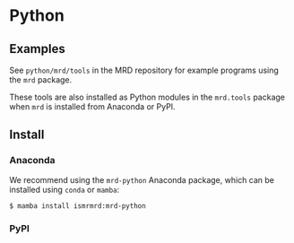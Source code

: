 # Python

## Examples

See `python/mrd/tools` in the MRD repository for example programs using the `mrd` package.

These tools are also installed as Python modules in the `mrd.tools` package when `mrd` is installed from Anaconda or PyPI.

## Install

### Anaconda

We recommend using the `mrd-python` Anaconda package, which can be installed using `conda` or `mamba`:

```bash
$ mamba install ismrmrd:mrd-python
```

### PyPI

<!-- TODO -->
